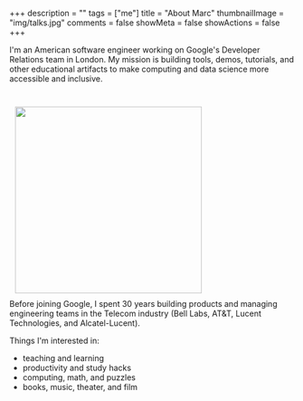+++
description = ""
tags = ["me"]
title = "About Marc"
thumbnailImage = "img/talks.jpg"
comments = false
showMeta = false
showActions = false
+++

I'm an American software engineer working on Google's Developer Relations team in London.
My mission is building tools, demos, tutorials, and other educational artifacts to make computing and data science more accessible and inclusive.
<!--more-->

<br>
<img height="330px" style="margin:10px" src="/img/talks.jpg">
<br>
Before joining Google, I spent 30 years building products and managing engineering teams in the Telecom industry (Bell Labs, AT&T, Lucent Technologies, and Alcatel-Lucent).

Things I'm interested in:

* teaching and learning
* productivity and study hacks
* computing, math, and puzzles
* books, music, theater, and film

